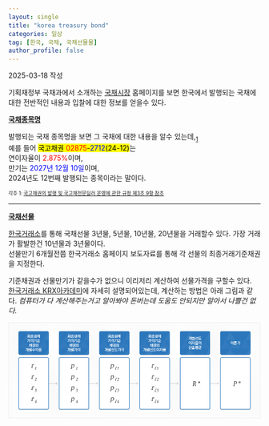 ```yaml
---
layout: single
title: "korea treasury bond"
categories: 일상
tag: [한국, 국채, 국채선물물]
author_profile: false
---
```

<p>2025-03-18 작성</p>

<p>기획재정부 국채과에서 소개하는 <a href="https://ktb.moef.go.kr/">국채시장</a> 홈페이지를 보면 한국에서 발행되는 국채에 대한 전반적인 내용과 입찰에 대한 정보를 얻을수 있다.</p>

<p><b><u>국채종목명</u></b></p>
<p>발행되는 국채 종목명을 보면 그 국채에 대한 내용을 알수 있는데,<sub><a href="#footnote1">1</a></sub><br/> 
예를 들어 <mark>국고채권 <span style="color:red;">02875</span>-<span style="color:blue;">2712</span>(24-12)</mark>는<br/>
연이자율이 <span style="color:red;">2.875%</span>이며,<br/>
만기는 <span style="color:blue;">2027년 12월 10일</span>이며,<br/>
2024년도 12번째 발행되는 종목이라는 말이다.</p>
<footer>
    <p id="footnote1" style="font-size:70%">
        각주 1: <a href="https://www.law.go.kr/행정규칙/국고채권의발행및국고채전문딜러운영에관한규정/(2025-7,20250227)/제3조">국고채권의 발행 및 국고채전문딜러 운영에 관한 규정 제3조 9항 참조</a>
    </p>
</footer>
<hr color="black">

<p><b><u>국채선물</u></b></p>
<p><a href="https://open.krx.co.kr/">한국거래소</a>를 통해 국채선물 3년물, 5년물, 10년물, 20년물을 거래할수 있다. 가장 거래가 활발한건 10년물과 3년물이다.<br/>선물만기 6개월전쯤 한국거래소 홈페이지 보도자료를 통해 각 선물의 최종거래기준채권을 지정한다.</p>
<p>기준채권과 선물만기가 같을수가 없으니 이리저리 계산하여 선물가격을 구할수 있다.<br/>
<a href="https://main.krxverse.co.kr/krx-academy/derivative/easytoknow#lnk">한국거래소 KRX아카데미</a>에 자세히 설명되어있는데, 계산하는 방법은 아래 그림과 같다. <I>컴퓨터가 다 계산해주는거고 알아봐야 돈버는데 도움도 안되지만 알아서 나쁠건 없다.</I></p>
<img src="/assets/images\2025-03-18-korea_treasury_bond\future_caculation.png" align="center"><br/>

